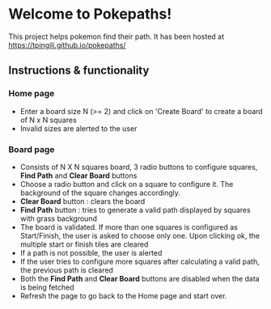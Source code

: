 # Welcome to Pokepaths!

This project helps pokemon find their path. It has been hosted at https://tpingili.github.io/pokepaths/

## Instructions & functionality

### Home page

- Enter a board size N (>= 2) and click on 'Create Board' to create a board of N x N squares
- Invalid sizes are alerted to the user

### Board page

- Consists of N X N squares board, 3 radio buttons to configure squares, **Find Path** and **Clear Board** buttons
- Choose a radio button and click on a square to configure it. The background of the square changes accordingly.
- **Clear Board** button : clears the board
- **Find Path** button : tries to generate a valid path displayed by squares with grass background
- The board is validated. If more than one squares is configured as Start/Finish, the user is asked to choose only one. Upon clicking ok, the multiple start or finish tiles are cleared
- If a path is not possible, the user is alerted
- If the user tries to configure more squares after calculating a valid path, the previous path is cleared
- Both the **Find Path** and **Clear Board** buttons are disabled when the data is being fetched
- Refresh the page to go back to the Home page and start over.

